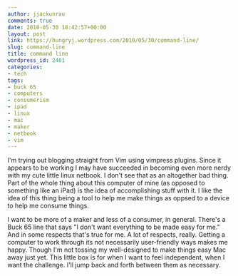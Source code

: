 ```yaml
---
author: jjackunrau
comments: true
date: 2010-05-30 18:42:57+00:00
layout: post
link: https://hungryj.wordpress.com/2010/05/30/command-line/
slug: command-line
title: command line
wordpress_id: 2401
categories:
- tech
tags:
- buck 65
- computers
- consumerism
- ipad
- linux
- mac
- maker
- netbook
- vim
---
```


I'm trying out blogging straight from Vim using vimpress plugins. Since it appears to be working I may have succeeded in becoming even more nerdy with my cute little linux netbook. I don't see that as an altogether bad thing. Part of the whole thing about this computer of mine (as opposed to something like an iPad) is the idea of accomplishing stuff with it. I like the idea of this thing being a tool to help me make things as oppsed to a device to help me consume things. 

I want to be more of a maker and less of a consumer, in general. There's a Buck 65 line that says "I don't want everything to be made easy for me." And in some respects that's true for me. A lot of respects, really. Getting a computer to work through its not necessarily user-friendly ways makes me happy. Though I'm not tossing my well-designed to make things easy Mac away just yet. This little box is for when I want to feel independent, when I want the challenge. I'll jump back and forth between them as necessary. 
